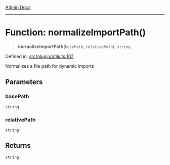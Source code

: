 [Admin Docs](/)

***

# Function: normalizeImportPath()

> **normalizeImportPath**(`basePath`, `relativePath`): `string`

Defined in: [src/plugin/utils.ts:107](https://github.com/Sourya07/talawa-api/blob/2dc82649c98e5346c00cdf926fe1d0bc13ec1544/src/plugin/utils.ts#L107)

Normalizes a file path for dynamic imports

## Parameters

### basePath

`string`

### relativePath

`string`

## Returns

`string`
